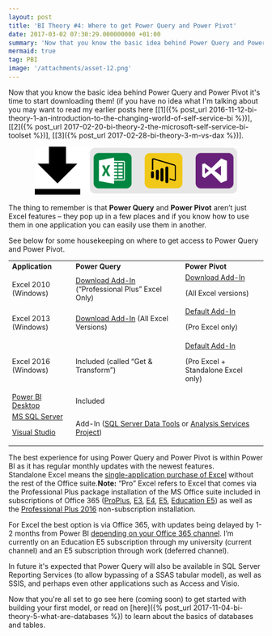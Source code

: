```yaml
---
layout: post
title: 'BI Theory #4: Where to get Power Query and Power Pivot'
date: 2017-03-02 07:30:29.000000000 +01:00
summary: 'Now that you know the basic idea behind Power Query and Power Pivot it's time to start downloading them!'
mermaid: true
tag: PBI
image: '/attachments/asset-12.png'
---
```

Now that you know the basic idea behind Power Query and Power Pivot it's time to start downloading them! (if you have no idea what I'm talking about you may want to read my earlier posts here [[1]({% post_url 2016-11-12-bi-theory-1-an-introduction-to-the-changing-world-of-self-service-bi %})], [[2]({% post_url 2017-02-20-bi-theory-2-the-microsoft-self-service-bi-toolset %})], [[3]({% post_url 2017-02-28-bi-theory-3-m-vs-dax %})].

<div align='center'><img src = '/attachments/asset-12.png' width='400'></div>

The thing to remember is that **Power Query** and **Power Pivot** aren’t just Excel features – they pop up in a few places and if you know how to use them in one application you can easily use them in another.

See below for some housekeeping on where to get access to Power Query and Power Pivot.
<table>
<tr>
<td><strong>Application</strong></td>
<td><strong>Power Query</strong></td>
<td><strong>Power Pivot</strong></td>
</tr>
<tr>
<td>Excel 2010 (Windows)</td>
<td><a href="https://www.microsoft.com/en-au/download/details.aspx?id=39379">Download Add-In</a> (“Professional Plus” Excel Only)</td>
<td><a href="https://www.microsoft.com/en-us/download/details.aspx?id=43348">Download Add-In</a><p></p>
<p>(All Excel versions)</p></td>
</tr>
<tr>
<td>Excel 2013 (Windows)</td>
<td><a href="https://www.microsoft.com/en-au/download/details.aspx?id=39379">Download Add-In</a> (All Excel Versions)</td>
<td><a href="https://support.office.com/en-us/article/Start-the-Power-Pivot-in-Microsoft-Excel-add-in-a891a66d-36e3-43fc-81e8-fc4798f39ea8">Default Add-In</a><p></p>
<p>(Pro Excel only)</p></td>
</tr>
<tr>
<td>Excel 2016 (Windows)</td>
<td>Included (called “Get &amp; Transform”)</td>
<td><a href="https://support.office.com/en-us/article/Start-the-Power-Pivot-in-Microsoft-Excel-add-in-a891a66d-36e3-43fc-81e8-fc4798f39ea8">Default Add-In</a><p></p>
<p>(Pro Excel + Standalone Excel only)</p></td>
</tr>
<tr>
<td><a href="https://powerbi.microsoft.com/en-us/downloads/">Power BI Desktop</a></td>
<td colspan="2">Included</td>
</tr>
<tr>
<td><a href="https://www.microsoft.com/en-au/sql-server/sql-server-downloads">MS SQL Server</a><p></p>
<p><a href="https://www.visualstudio.com/downloads/">Visual Studio</a></p></td>
<td colspan="2">Add-In (<a href="https://docs.microsoft.com/en-us/sql/ssdt/download-sql-server-data-tools-ssdt">SQL Server Data Tools</a>&nbsp;or <a href="https://marketplace.visualstudio.com/items?itemName=ProBITools.MicrosoftAnalysisServicesModelingProjects">Analysis Services Project</a>)</td>
</tr>
</table>

The best experience for using Power Query and Power Pivot is within Power BI as it has regular monthly updates with the newest features.  
Standalone Excel means the [single-application purchase of Excel](https://www.microsoftstore.com/store/msusa/en_US/pdp/Excel-2016/productID.323021400) without the rest of the Office suite.**Note:** “Pro” Excel refers to Excel that comes via the Professional Plus package installation of the MS Office suite included in subscriptions of Office 365 ([ProPlus](https://products.office.com/en-au/business/office-365-proplus-business-software), [E3](https://products.office.com/en-au/business/office-365-enterprise-e3-business-software), [E4](https://products.office.com/en-au/business/office-365-enterprise-e4-business-software), [E5](https://products.office.com/en-au/business/office-365-enterprise-e5-business-software), [Education E5](https://products.office.com/en-au/academic/compare-office-365-education-plans)) as well as the [Professional Plus 2016](https://www.microsoftstore.com/store/msusa/en_US/pdp/Office-Professional-2016/productID.323023800) non-subscription installation.

For Excel the best option is via Office 365, with updates being delayed by 1-2 months from Power BI [depending on your Office 365 channel](https://technet.microsoft.com/en-us/library/mt455210.aspx). I’m currently on an Education E5 subscription through my university (current channel) and an E5 subscription through work (deferred channel).

In future it's expected that Power Query will also be available in SQL Server Reporting Services (to allow bypassing of a SSAS tabular model), as well as SSIS, and perhaps even other applications such as Access and Visio.

Now that you're all set to go see here (coming soon) to get started with building your first model, or read on [here]({% post_url 2017-11-04-bi-theory-5-what-are-databases %}) to learn about the basics of databases and tables.